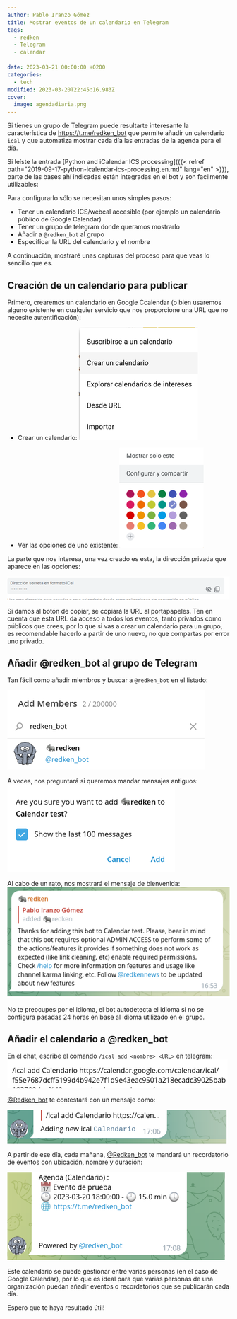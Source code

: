```yaml
---
author: Pablo Iranzo Gómez
title: Mostrar eventos de un calendario en Telegram
tags:
  - redken
  - Telegram
  - calendar

date: 2023-03-21 00:00:00 +0200
categories:
  - tech
modified: 2023-03-20T22:45:16.983Z
cover:
  image: agendadiaria.png
---
```


Si tienes un grupo de Telegram puede resultarte interesante la característica de <https://t.me/redken_bot> que permite añadir un calendario `ical` y que automatiza mostrar cada día las entradas de la agenda para el día.

Si leíste la entrada [Python and iCalendar ICS processing]({{< relref path="2019-09-17-python-icalendar-ics-processing.en.md" lang="en" >}}), parte de las bases ahí indicadas están integradas en el bot y son facilmente utilizables:

Para configurarlo sólo se necesitan unos simples pasos:

- Tener un calendario ICS/webcal accesible (por ejemplo un calendario público de Google Calendar)
- Tener un grupo de telegram donde queramos mostrarlo
- Añadir a `@redken_bot` al grupo
- Especificar la URL del calendario y el nombre

A continuación, mostraré unas capturas del proceso para que veas lo sencillo que es.

## Creación de un calendario para publicar

Primero, crearemos un calendario en Google Ccalendar (o bien usaremos alguno existente en cualquier servicio que nos proporcione una URL que no necesite autentificación):

- Crear un calendario:
  ![](createcalendar.png)

- Ver las opciones de uno existente:
  ![](configandshare.png)

La parte que nos interesa, una vez creado es esta, la dirección privada que aparece en las opciones:

![](icalurl.png)

Si damos al botón de copiar, se copiará la URL al portapapeles. Ten en cuenta que esta URL da acceso a todos los eventos, tanto privados como públicos que crees, por lo que si vas a crear un calendario para un grupo, es recomendable hacerlo a partir de uno nuevo, no que compartas por error uno privado.

## Añadir @redken_bot al grupo de Telegram

Tan fácil como añadir miembros y buscar a `@redken_bot` en el listado:

![](addmember.png)

A veces, nos preguntará si queremos mandar mensajes antiguos:
![](addbot.png)

Al cabo de un rato, nos mostrará el mensaje de bienvenida:
![](botwelcome.png)

No te preocupes por el idioma, el bot autodetecta el idioma si no se configura pasadas 24 horas en base al idioma utilizado en el grupo.

## Añadir el calendario a @redken_bot

En el chat, escribe el comando `/ical add <nombre> <URL>` en telegram:
![](icaladd.png)

[@Redken_bot](https://t.me/redken_bot) te contestará con un mensaje como:

![](addingnewical.png)

A partir de ese día, cada mañana, [@Redken_bot](https://t.me/redken_bot) te mandará un recordatorio de eventos con ubicación, nombre y duración:

![](agendadiaria.png)

Este calendario se puede gestionar entre varias personas (en el caso de Google Calendar), por lo que es ideal para que varias personas de una organización puedan añadir eventos o recordatorios que se publicarán cada día.

Espero que te haya resultado útil!
